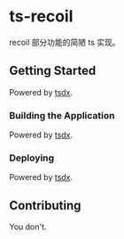 # ts-recoil

recoil 部分功能的简陋 ts 实现。

## Getting Started

Powered by [tsdx](https://github.com/formium/tsdx).

### Building the Application

Powered by [tsdx](https://github.com/formium/tsdx).

### Deploying

Powered by [tsdx](https://github.com/formium/tsdx).

## Contributing

You don't.

